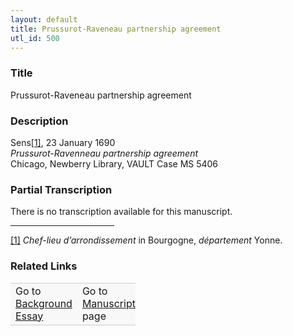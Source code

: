 ```yaml
---  
layout: default  
title: Prussurot-Raveneau partnership agreement  
utl_id: 500
---
```


### Title

Prussurot-Raveneau partnership agreement

### Description

<p>Sens<a href="#_ftn1" name="_ftnref1" title="" id="_ftnref1">[1]</a>, 23 January 1690<br /><em>Prussurot-Ravenneau partnership agreement</em><br />
Chicago, Newberry Library, VAULT Case MS 5406</p>



### Partial Transcription

<p>There is no transcription available for this manuscript.</p>
<div>
<hr align="left" size="1" width="33%" /><div id="ftn1">
<p><a href="#_ftnref1" name="_ftn1" title="" id="_ftn1">[1]</a> <em>Chef-lieu d’arrondissement</em> in Bourgogne, <em>département</em> Yonne.</p>
</div>
</div>



### Related Links

<table border="0.5" cellpadding="1" cellspacing="1" style="width: 200px; background-color:#F8F8F8;">
    <tbody style="border-color:#ccc">
        <tr style="border-color:#ccc">
            <td>Go to <a href="https://french.newberry.t-pen.org/essay/500" target="_blank">Background Essay</a></td>
            <td>Go to <a href="https://french.newberry.t-pen.org/www/record.html?id=500" target="_blank">Manuscript</a> page</td>
        </tr>
    </tbody>
</table>
